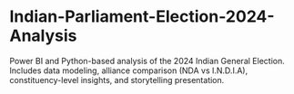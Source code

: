# Indian-Parliament-Election-2024-Analysis
Power BI and Python-based analysis of the 2024 Indian General Election. Includes data modeling, alliance comparison (NDA vs I.N.D.I.A), constituency-level insights, and storytelling presentation.
